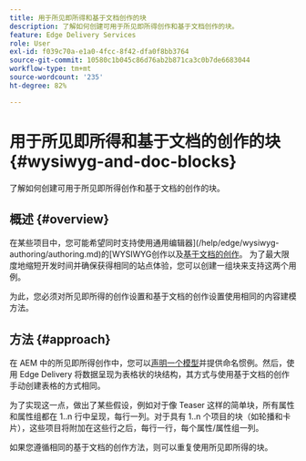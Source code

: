 ```yaml
---
title: 用于所见即所得和基于文档创作的块
description: 了解如何创建可用于所见即所得创作和基于文档创作的块。
feature: Edge Delivery Services
role: User
exl-id: f039c70a-e1a0-4fcc-8f42-dfa0f8bb3764
source-git-commit: 10580c1b045c86d76ab2b871ca3c0b7de6683044
workflow-type: tm+mt
source-wordcount: '235'
ht-degree: 82%

---
```


# 用于所见即所得和基于文档的创作的块 {#wysiwyg-and-doc-blocks}

了解如何创建可用于所见即所得创作和基于文档的创作的块。

## 概述 {#overview}

在某些项目中，您可能希望同时支持使用通用编辑器](/help/edge/wysiwyg-authoring/authoring.md)的[WYSIWYG创作以及[基于文档的创作](/help/edge/docs/authoring.md)。 为了最大限度地缩短开发时间并确保获得相同的站点体验，您可以创建一组块来支持这两个用例。

为此，您必须对所见即所得的创作设置和基于文档的创作设置使用相同的内容建模方法。

## 方法 {#approach}

在 AEM 中的所见即所得创作中，您可以[声明一个模型](/help/edge/wysiwyg-authoring/content-modeling.md)并提供命名惯例。然后，使用 Edge Delivery 将数据呈现为表格状的块结构，其方式与使用基于文档的创作手动创建表格的方式相同。

为了实现这一点，做出了某些假设，例如对于像 Teaser 这样的简单块，所有属性和属性组都在 1..n 行中呈现，每行一列。对于具有 1..n 个项目的块（如轮播和卡片），这些项目将附加在这些行之后，每行一行，每个属性/属性组一列。

如果您遵循相同的基于文档的创作方法，则可以重复使用所见即所得的块。
